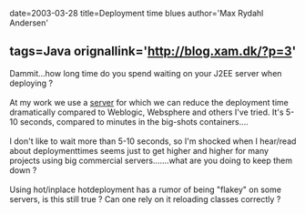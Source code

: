 date=2003-03-28
title=Deployment time blues
author='Max Rydahl Andersen'

tags=Java 
orignallink='http://blog.xam.dk/?p=3'
---
<div><p>Dammit...how long time do you spend waiting on your J2EE server when deploying ?<br><br>
At my work we use a <a href="http://www.trifork.com" title="Fast inplace deployment...">server</a> for which we can reduce the deployment time dramatically compared to Weblogic, Websphere and others I've tried. It's 5-10 seconds, compared to minutes in the big-shots containers....<br><br>
I don't like to wait more than 5-10 seconds, so I'm shocked when I hear/read about deploymenttimes seems just to get higher and higher for many projects using big commercial servers.......what are you doing to keep them down ?<br><br>
Using hot/inplace hotdeployment has a rumor of being "flakey" on some servers, is this still true ? Can one rely on it reloading classes correctly ?</p></div>
